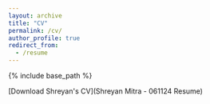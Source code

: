 ```yaml
---
layout: archive
title: "CV"
permalink: /cv/
author_profile: true
redirect_from:
  - /resume
---
```


{% include base_path %}

[Download Shreyan's CV](Shreyan Mitra -  061124 Resume)


